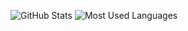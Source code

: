 ![GitHub Stats](https://github-readme-stats.vercel.app/api?username=andrewtavis&show_icons=true&theme=react)
![Most Used Languages](https://github-readme-stats.vercel.app/api/top-langs/?username=andrewtavis&theme=react&hide=Stata&layout=compact)
